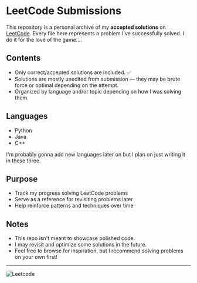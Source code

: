 # LeetCode Submissions

This repository is a personal archive of my **accepted solutions** on [LeetCode](https://leetcode.com/). Every file here represents a problem I've successfully solved. I do it for the love of the game....

## Contents

- Only correct/accepted solutions are included. ✅ 
- Solutions are mostly unedited from submission — they may be brute force or optimal depending on the attempt.
- Organized by language and/or topic depending on how I was solving them.

## Languages
- Python
- Java
- C++

I'm probably gonna add new languages later on but I plan on just writing it in these three.

## Purpose

- Track my progress solving LeetCode problems
- Serve as a reference for revisiting problems later
- Help reinforce patterns and techniques over time

## Notes

- This repo isn't meant to showcase polished code.
- I may revisit and optimize some solutions in the future.
- Feel free to browse for inspiration, but I recommend solving problems on your own first!

---

![Leetcode](https://media1.tenor.com/m/mBA6nsqEbUQAAAAd/leetcode-cat.gif)
